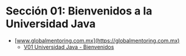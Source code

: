# Sección 01: Bienvenidos a la Universidad Java

* [www.globalmentoring.com.mx](https://globalmentoring.com.mx)
    - [V01 Universidad Java - Bienvenidos](https://www.udemy.com/course/universidad-java-especialista-en-java-desde-cero-a-master/learn/lecture/38135284#overview)

